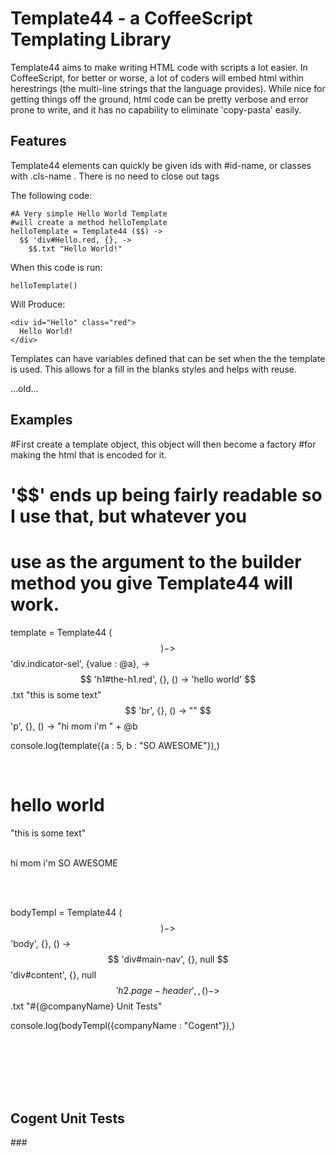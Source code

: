 Template44 - a CoffeeScript Templating Library
==============================================

Template44 aims to make writing HTML code with scripts a lot easier.
In CoffeeScript, for better or worse, a lot of coders will embed html 
within herestrings (the multi-line strings that the language provides). 
While nice for getting things off the ground, html code can be pretty 
verbose and error prone to write, and it has no capability to eliminate 
'copy-pasta' easily.


Features
--------
Template44 elements can quickly be given ids with #id-name, or classes with .cls-name . 
There is no need to close out tags

The following code: 

    #A Very simple Hello World Template
    #will create a method helloTemplate
    helloTemplate = Template44 ($$) ->
      $$ 'div#Hello.red, {}, ->
        $$.txt "Hello World!"

When this code is run:

    helloTemplate()

Will Produce:

    <div id="Hello" class="red">
      Hello World!
    </div>

Templates can have variables defined that can be set when the the template
is used. This allows for a fill in the blanks styles and helps with reuse.



...old...

Examples
--------

#First create a template object, this object will then become a factory
#for making the html that is encoded for it.
# '$$' ends up being fairly readable so I use that, but whatever you 
# use as the argument to the builder method you give Template44 will work.
template = Template44 ($$) ->
  $$ 'div.indicator-sel', {value : @a}, ->
    $$ 'h1#the-h1.red', {}, () -> 'hello world'
    $$.txt "this is some text"
    $$ 'br', {}, () -> ""
    $$ 'p', {}, () -> "hi mom i'm " + @b

console.log(template({a : 5, b : "SO AWESOME"}),)
>
  <div value=​"5" class=​"indicator-sel">​
    <h1 class=​"red" id=​"the-h1">​hello world​</h1>​
    "this is some text"
    <br>​
    <p>​hi mom i'm SO AWESOME​</p>​
  </div>​

bodyTempl = Template44 ($$) ->
  $$ 'body', {}, () ->
    $$ 'div#main-nav', {}, null
    $$ 'div#content', {}, null
    $$ 'h2.page-header', {}, () ->
      $$.txt "#{@companyName} Unit Tests"

console.log(bodyTempl({companyName : "Cogent"}),)
>
  <body>​
    <div id=​"main-nav">​</div>​
    <div id=​"content">​</div>​
    <h2 class=​"page-header">​Cogent Unit Tests​</h2>​
  </body>​
###
